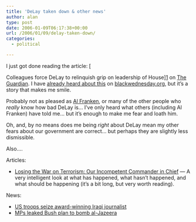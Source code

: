 ```yaml
---
title: 'DeLay taken down & other news'
author: alan
type: post
date: 2006-01-09T06:17:38+00:00
url: /2006/01/09/delay-taken-down/
categories:
  - political

---
```

I just got done reading the article: [

Colleagues force DeLay to relinquish grip on leadership of House][1] on [The Guardian][2]. I have [already heard about this][3] on [blackwednesday.org][4], but it&#8217;s a story that makes me smile.

Probably not as pleased as [Al Franken][5], or many of the other people who _really_ know how bad DeLay is&#8230; I&#8217;ve only heard what others (including Al Franken) have told me&#8230; but it&#8217;s enough to make me fear and loath him.

Oh, and, by no means does me being _right_ about DeLay mean my other fears about our government are correct&#8230; but perhaps they are slightly less dismissible.

Also&#8230;.

Articles:

  * [Losing the War on Terrorism: Our Incompetent Commander in Chief][6]
&#8212; A very intelligent look at what has happened, what hasn&#8217;t happened, and what should be happening (it&#8217;s a bit long, but very worth reading). </ul>

News:

  * [US troops seize award-winning Iraqi journalist][7]
  * [MPs leaked Bush plan to bomb al-Jazeera][8]


 [1]: http://www.guardian.co.uk/usa/story/0,12271,1682107,00.html?gusrc=rss
 [2]: http://www.guardian.co.uk/
 [3]: http://blackwednesday.org/index.php?blog=2&title=takedown_complete_tom_delay&more=1&c=1&tb=1&pb=1
 [4]: http://blackwednesday.org
 [5]: http://www.alfrankenweb.com/
 [6]: http://www.antiwar.com/engelhardt/?articleid=8362
 [7]: http://media.guardian.co.uk/site/story/0,14173,1682208,00.html?gusrc=rss
 [8]: http://politics.guardian.co.uk/iraq/story/0,12956,1682258,00.html?gusrc=rss
